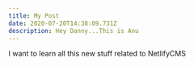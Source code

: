 ```yaml
---
title: My Post
date: 2020-07-20T14:38:09.731Z
description: Hey Danny...This is Anu
---
```

I want to learn all this new stuff related to NetlifyCMS